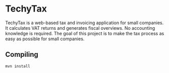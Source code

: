 # TechyTax
TechyTax is a web-based tax and invoicing application for small companies. 
It calculates VAT returns and generates fiscal overviews. 
No accounting knowledge is required. 
The goal of this project is to make the tax process as easy as possible for small companies.

## Compiling
    mvn install
